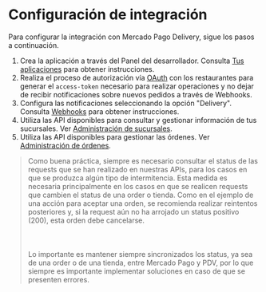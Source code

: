 # Configuración de integración

Para configurar la integración con Mercado Pago Delivery, sigue los pasos a continuación.

1. Crea la aplicación a través del Panel del desarrollador. Consulta [Tus aplicaciones](/developers/es/guides/additional-content/additional-content/your-integrations/dashboard) para obtener instrucciones.
2. Realiza el proceso de autorización vía [OAuth](/developers/es/guides/additional-content/security/oauth/introduction) con los restaurantes para generar el `access-token` necesario para realizar operaciones y no dejar de recibir notificaciones sobre nuevos pedidos a través de Webhooks.
3. Configura las notificaciones seleccionando la opción "Delivery". Consulta [Webhooks](/developers/es/guides/additional-content/your-integrations/notifications/webhooks) para obtener instrucciones.
4. Utiliza las API disponibles para consultar y gestionar información de tus sucursales. Ver [Administración de sucursales](/developers/es/docs/mp-delivery/store-management).
5. Utiliza las API disponibles para gestionar las órdenes. Ver [Administración de órdenes](/developers/es/docs/mp-delivery/order-management).

> Como buena práctica, siempre es necesario consultar el status de las requests que se han realizado en nuestras APIs, para los casos en que se produzca algún tipo de intermitencia. Esta medida es necesaria principalmente en los casos en que se realicen requests que cambien el status de una order o tienda. Como en el ejemplo de una acción para aceptar una orden, se recomienda realizar reintentos posteriores y, si la request aún no ha arrojado un status positivo (200), esta orden debe cancelarse. <br/></br>
> <br/></br>
> Lo importante es mantener siempre sincronizados los status, ya sea de una order o de una tienda, entre Mercado Pago y PDV, por lo que siempre es importante implementar soluciones en caso de que se presenten errores.